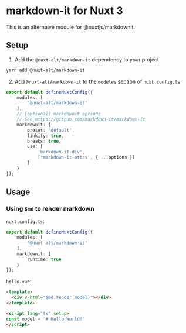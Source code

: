 # markdown-it for Nuxt 3

This is an alternaive module for @nuxtjs/markdownit.

## Setup
1. Add the `@nuxt-alt/markdown-it` dependency to your project

```bash
yarn add @nuxt-alt/markdown-it
```

2. Add `@nuxt-alt/markdown-it` to the `modules` section of `nuxt.config.ts`

```ts
export default defineNuxtConfig({
    modules: [
        '@nuxt-alt/markdown-it'
    ],
    // [optional] markdownit options
    // See https://github.com/markdown-it/markdown-it
    markdownit: {
        preset: 'default',
        linkify: true,
        breaks: true,
        use: [
            'markdown-it-div',
            ['markdown-it-attrs', { ...options }]
        ]
    }
});
```

## Usage

### Using `$md` to render markdown

`nuxt.config.ts`:
```ts
export default defineNuxtConfig({
    modules: [
        '@nuxt-alt/markdown-it'
    ],
    markdownit: {
        runtime: true
    }
});
```

`hello.vue`:
```html
<template>
  <div v-html="$md.render(model)"></div>
</template>

<script lang="ts" setup>
const model = '# Hello World!'
</script>
```
